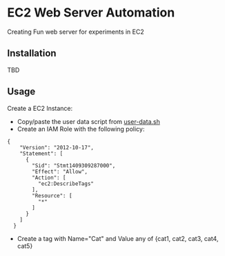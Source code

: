 # EC2 Web Server Automation

Creating Fun web server for experiments in EC2

## Installation

TBD

## Usage

Create a EC2 Instance:
- Copy/paste the user data script from [user-data.sh](/user-data/user-data.sh)
- Create an IAM Role with the following policy:

```
{
    "Version": "2012-10-17",
    "Statement": [
      {
        "Sid": "Stmt1409309287000",
        "Effect": "Allow",
        "Action": [
          "ec2:DescribeTags"
        ],
        "Resource": [
          "*"
        ]
      }
    ]
  }
```

- Create a tag with Name="Cat" and Value any of {cat1, cat2, cat3, cat4, cat5}